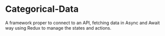 # Categorical-Data
A framework proper to connect to an API, fetching data in Async and Await way using Redux to manage the states and actions.
